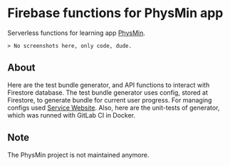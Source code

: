 # Firebase functions for PhysMin app
Serverless functions for learning app [PhysMin](https://github.com/IgorKhramtsov/physmin-android).

```> No screenshots here, only code, dude.```

## About
Here are the test bundle generator, and API functions to interact with Firestore
database. The test bundle generator uses config, stored at Firestore, to generate
bundle for current user progress. For managing configs used [Service Website](https://github.com/IgorKhramtsov/physmin-web). Also, here are the unit-tests of
generator, which was runned with GitLab CI in Docker.

## Note
The PhysMin project is not maintained anymore.
